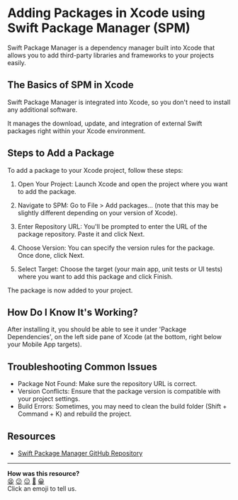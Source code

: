 # Adding Packages in Xcode using Swift Package Manager (SPM)

Swift Package Manager is a dependency manager built into Xcode that allows you
to add third-party libraries and frameworks to your projects easily.

## The Basics of SPM in Xcode

Swift Package Manager is integrated into Xcode, so you don't need to install any
additional software.

It manages the download, update, and integration of external Swift packages
right within your Xcode environment.

## Steps to Add a Package

To add a package to your Xcode project, follow these steps:

1. Open Your Project: Launch Xcode and open the project where you want to add
   the package.

2. Navigate to SPM: Go to File > Add packages... (note that this may be slightly
   different depending on your version of Xcode).

3. Enter Repository URL: You'll be prompted to enter the URL of the package
   repository. Paste it and click Next.

4. Choose Version: You can specify the version rules for the package. Once done,
   click Next.

5. Select Target: Choose the target (your main app, unit tests or UI tests)
   where you want to add this package and click Finish.

The package is now added to your project.

## How Do I Know It's Working?

After installing it, you should be able to see it under 'Package Dependencies',
on the left side pane of Xcode (at the bottom, right below your Mobile App
targets).


## Troubleshooting Common Issues

- Package Not Found: Make sure the repository URL is correct.
- Version Conflicts: Ensure that the package version is compatible with your
  project settings.
- Build Errors: Sometimes, you may need to clean the build folder (Shift +
  Command + K) and rebuild the project.

## Resources

- [Swift Package Manager GitHub Repository](https://github.com/apple/swift-package-manager)


<!-- BEGIN GENERATED SECTION DO NOT EDIT -->

---

**How was this resource?**  
[😫](https://airtable.com/shrUJ3t7KLMqVRFKR?prefill_Repository=makersacademy%2Fswiftui-engineering-project&prefill_File=pills%2Fadding_new_packages_using_spm.md&prefill_Sentiment=😫) [😕](https://airtable.com/shrUJ3t7KLMqVRFKR?prefill_Repository=makersacademy%2Fswiftui-engineering-project&prefill_File=pills%2Fadding_new_packages_using_spm.md&prefill_Sentiment=😕) [😐](https://airtable.com/shrUJ3t7KLMqVRFKR?prefill_Repository=makersacademy%2Fswiftui-engineering-project&prefill_File=pills%2Fadding_new_packages_using_spm.md&prefill_Sentiment=😐) [🙂](https://airtable.com/shrUJ3t7KLMqVRFKR?prefill_Repository=makersacademy%2Fswiftui-engineering-project&prefill_File=pills%2Fadding_new_packages_using_spm.md&prefill_Sentiment=🙂) [😀](https://airtable.com/shrUJ3t7KLMqVRFKR?prefill_Repository=makersacademy%2Fswiftui-engineering-project&prefill_File=pills%2Fadding_new_packages_using_spm.md&prefill_Sentiment=😀)  
Click an emoji to tell us.

<!-- END GENERATED SECTION DO NOT EDIT -->
